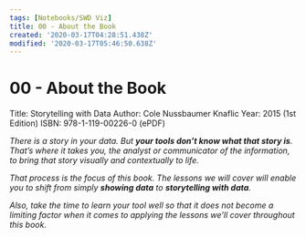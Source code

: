 ```yaml
---
tags: [Notebooks/SWD Viz]
title: 00 - About the Book
created: '2020-03-17T04:28:51.438Z'
modified: '2020-03-17T05:46:50.638Z'
---
```


# 00 - About the Book
Title: Storytelling with Data
Author: Cole Nussbaumer Knaflic
Year: 2015 (1st Edition)
ISBN: 978-1-119-00226-0 (ePDF)

*There is a story in your data. But **your tools don’t know what that story is**. That’s where it takes you, the analyst or communicator of the information, to bring that story visually and contextually to life.*

*That process is the focus of this book. The lessons we will cover will enable you to shift from simply **showing data** to **storytelling with data**.*

*Also, take the time to learn your tool well so that it does not become a limiting factor when it comes to applying the lessons we’ll cover throughout this book.*
